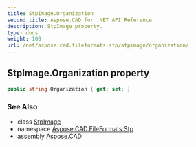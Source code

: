 ```yaml
---
title: StpImage.Organization
second_title: Aspose.CAD for .NET API Reference
description: StpImage property. 
type: docs
weight: 100
url: /net/aspose.cad.fileformats.stp/stpimage/organization/
---
```

## StpImage.Organization property

```csharp
public string Organization { get; set; }
```

### See Also

* class [StpImage](../)
* namespace [Aspose.CAD.FileFormats.Stp](../../stpimage/)
* assembly [Aspose.CAD](../../../)


